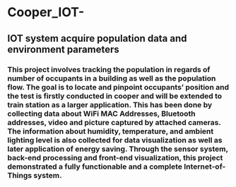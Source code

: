 # Cooper_IOT-
## IOT system acquire population data and environment parameters


### This project involves tracking the population in regards of number of occupants in a building as well as the population flow. The goal is to locate and pinpoint occupants’ position and the test is firstly conducted in cooper and will be extended to train station as a larger application. This has been done by collecting data about WiFi MAC Addresses, Bluetooth addresses, video and picture captured by attached cameras. The information about humidity, temperature, and ambient lighting level is also collected for data visualization as well as later application of energy saving. Through the sensor system, back-end processing and front-end visualization, this project demonstrated a fully functionable and a complete Internet-of-Things system.
